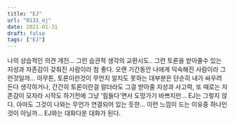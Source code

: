 ```yaml
---
title: "EJ"
url: "0131_ej"
date: 2021-01-31
draft: false
tags: ["EJ"]
---
```

나의 상습적인 의견 개진... 그런 습관적 생각의 교환시도.. 그런 토론을 받아줄수 있는 지성과 자존감이 갖춰진 사람이라 참 좋다. 오랜 기간동안 나에게 익숙해진 사람이라 그런것일까... 아무튼, 토론이란것이 무언지 알지도 못하는 대부분은 단순히 내가 싸우려 든다 생각하거나, 간간히 토론이란걸 알더라도 그걸 받아줄 지성과 사고력, 또 때로는 자존감이 모자라 시작도 하기전에 그냥 '힘들다'면서 도망가기 바쁘지만... EJ는 그렇지 않다. 아마도 그것이 나와는 무언가 연결되어 있는 듯한... 이런 느낌이 드는 이유중 하나인것이 아닐까... EJ와는 대화다운 대화가 된다.
